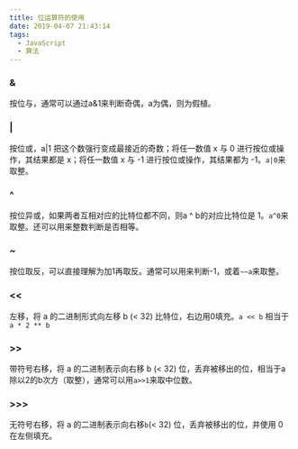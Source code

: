 ```yaml
---
title: 位运算符的使用
date: 2019-04-07 21:43:14
tags:
  - JavaScript
  - 算法
---
```


### &

按位与，通常可以通过a&1来判断奇偶，a为偶，则为假植。

### |

按位或，a|1 把这个数强行变成最接近的奇数；将任一数值 x 与 0 进行按位或操作，其结果都是 x；将任一数值 x 与 -1 进行按位或操作，其结果都为 -1。`a|0`来取整。

### ^

按位异或，如果两者互相对应的比特位都不同，则a ^ b的对应比特位是 1。`a^0`来取整。还可以用来整数判断是否相等。

### ~

按位取反，可以直接理解为加1再取反。通常可以用来判断-1，或着`~~a`来取整。

### <<

左移，将 a 的二进制形式向左移 b (< 32) 比特位，右边用0填充。`a << b` 相当于` a * 2 ** b`

### >>

带符号右移，将 a 的二进制表示向右移 b (< 32) 位，丢弃被移出的位，相当于a除以2的b次方（取整），通常可以用`a>>1`来取中位数。

### >>>

无符号右移，将 a 的二进制表示向右移` b `(< 32) 位，丢弃被移出的位，并使用 0 在左侧填充。